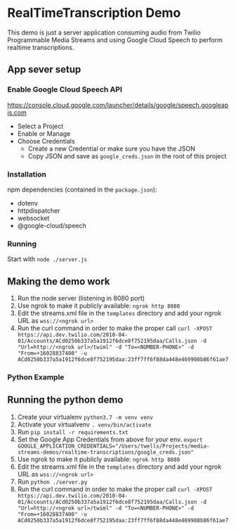 # RealTimeTranscription Demo

This demo is just a server application consuming audio from Twilio Programmable Media Streams and using Google Cloud Speech to perform realtime transcriptions.

## App sever setup

### Enable Google Cloud Speech API
https://console.cloud.google.com/launcher/details/google/speech.googleapis.com

* Select a Project
* Enable or Manage
* Choose Credentials
    * Create a new Credential or make sure you have the JSON
    * Copy JSON and save as `google_creds.json` in the root of this project

### Installation
npm dependencies (contained in the `package.json`):
* dotenv
* httpdispatcher
* websocket
* @google-cloud/speech


### Running
Start with `node ./server.js`

## Making the demo work

1. Run the node server (listening in 8080 port)
2. Use ngrok to make it publicly available:
   `ngrok http 8080`
3. Edit the streams.xml file in the `templates` directory and add your ngrok URL as `wss://<ngrok url>`
4. Run the curl command in order to make the proper call
`curl -XPOST https://api.dev.twilio.com/2010-04-01/Accounts/ACd0250b337a5a1912f6dce8f752195daa/Calls.json -d "Url=http://<ngrok url>/twiml" -d "To=<NUMBER-PHONE>" -d "From=+16028837400" -u ACd0250b337a5a1912f6dce8f752195daa:23ff7ff6f88da448e469908b86f61ae7`

### Python Example

## Running the python demo

1. Create your virtualenv `python3.7 -m venv venv`
2. Activate your virtualvenv `. venv/bin/activate`
3. Run `pip install -r requirements.txt`
4. Set the Google App Credentials from above for your env.
    `export GOOGLE_APPLICATION_CREDENTIALS="/Users/twells/Projects/media-streams-demos/realtime-transcriptions/google_creds.json"`
5. Use ngrok to make it publicly available:
   `ngrok http 8080`
6. Edit the streams.xml file in the `templates` directory and add your ngrok URL as `wss://<ngrok url>`
7. Run `python ./server.py`
8. Run the curl command in order to make the proper call
`curl -XPOST https://api.dev.twilio.com/2010-04-01/Accounts/ACd0250b337a5a1912f6dce8f752195daa/Calls.json -d "Url=http://<ngrok url>/twiml" -d "To=<NUMBER-PHONE>" -d "From=+16028837400" -u ACd0250b337a5a1912f6dce8f752195daa:23ff7ff6f88da448e469908b86f61ae7`
